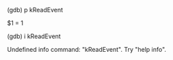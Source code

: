 \(gdb\) p kReadEvent

$1 = 1

\(gdb\) i kReadEvent

Undefined info command: "kReadEvent".  Try "help info".



